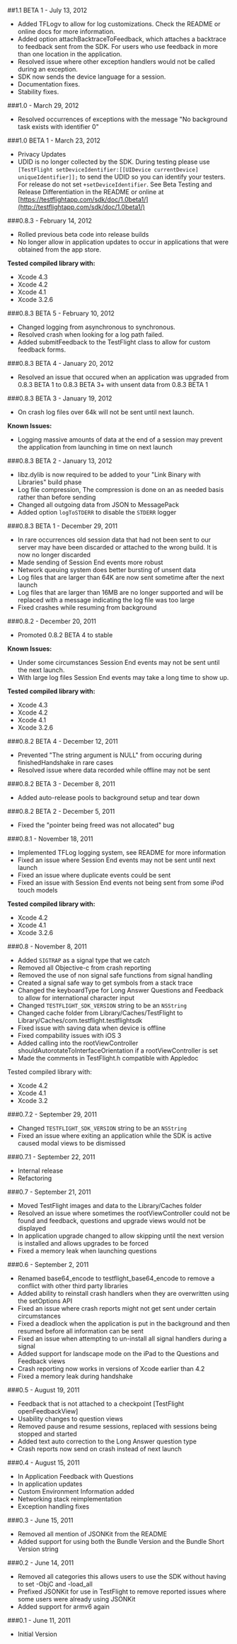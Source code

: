 ##1.1 BETA 1 - July 13, 2012

* Added TFLogv to allow for log customizations. Check the README or online docs for more information.
* Added option attachBacktraceToFeedback, which attaches a backtrace to feedback sent from the SDK. For users who use feedback in more than one location in the application.
* Resolved issue where other exception handlers would not be called during an exception.
* SDK now sends the device language for a session.
* Documentation fixes.
* Stability fixes.

###1.0 - March 29, 2012

* Resolved occurrences of exceptions with the message "No background task exists with identifier 0"

###1.0 BETA 1 - March 23, 2012

* Privacy Updates
* UDID is no longer collected by the SDK. During testing please use `[TestFlight setDeviceIdentifier:[[UIDevice currentDevice] uniqueIdentifier]];` to send the UDID so you can identify your testers. For release do not set `+setDeviceIdentifier`. See Beta Testing and Release Differentiation in the README or online at [https://testflightapp.com/sdk/doc/1.0beta1/](http://testflightapp.com/sdk/doc/1.0beta1/)

###0.8.3 - February 14, 2012

* Rolled previous beta code into release builds
* No longer allow in application updates to occur in applications that were obtained from the app store.

**Tested compiled library with:**

* Xcode 4.3
* Xcode 4.2
* Xcode 4.1
* Xcode 3.2.6

###0.8.3 BETA 5 - February 10, 2012

* Changed logging from asynchronous to synchronous.
* Resolved crash when looking for a log path failed.
* Added submitFeedback to the TestFlight class to allow for custom feedback forms.

###0.8.3 BETA 4 - January 20, 2012

* Resolved an issue that occured when an application was upgraded from 0.8.3 BETA 1 to 0.8.3 BETA 3+ with unsent data from 0.8.3 BETA 1

###0.8.3 BETA 3 - January 19, 2012

* On crash log files over 64k will not be sent until next launch.

**Known Issues:**

* Logging massive amounts of data at the end of a session may prevent the application from launching in time on next launch

###0.8.3 BETA 2 - January 13, 2012

* libz.dylib is now required to be added to your "Link Binary with Libraries" build phase
* Log file compression, The compression is done on an as needed basis rather than before sending
* Changed all outgoing data from JSON to MessagePack
* Added option `logToSTDERR` to disable the `STDERR` logger

###0.8.3 BETA 1 - December 29, 2011

* In rare occurrences old session data that had not been sent to our server may have been discarded or attached to the wrong build. It is now no longer discarded
* Made sending of Session End events more robust
* Network queuing system does better bursting of unsent data
* Log files that are larger than 64K are now sent sometime after the next launch
* Log files that are larger than 16MB are no longer supported and will be replaced with a message indicating the log file was too large
* Fixed crashes while resuming from background

###0.8.2 - December 20, 2011

* Promoted 0.8.2 BETA 4 to stable

**Known Issues:**

* Under some circumstances Session End events may not be sent until the next launch.
* With large log files Session End events may take a long time to show up.

**Tested compiled library with:**

* Xcode 4.3
* Xcode 4.2
* Xcode 4.1
* Xcode 3.2.6

###0.8.2 BETA 4 - December 12, 2011

* Prevented "The string argument is NULL" from occuring during finishedHandshake in rare cases
* Resolved issue where data recorded while offline may not be sent

###0.8.2 BETA 3 - December 8, 2011

* Added auto-release pools to background setup and tear down

###0.8.2 BETA 2 - December 5, 2011

* Fixed the "pointer being freed was not allocated" bug

###0.8.1 - November 18, 2011

* Implemented TFLog logging system, see README for more information
* Fixed an issue where Session End events may not be sent until next launch
* Fixed an issue where duplicate events could be sent
* Fixed an issue with Session End events not being sent from some iPod touch models

**Tested compiled library with:**

* Xcode 4.2
* Xcode 4.1
* Xcode 3.2.6

###0.8 - November 8, 2011

* Added `SIGTRAP` as a signal type that we catch
* Removed all Objective-c from crash reporting
* Removed the use of non signal safe functions from signal handling
* Created a signal safe way to get symbols from a stack trace
* Changed the keyboardType for Long Answer Questions and Feedback to allow for international character input
* Changed `TESTFLIGHT_SDK_VERSION` string to be an `NSString`
* Changed cache folder from Library/Caches/TestFlight to Library/Caches/com.testflight.testflightsdk
* Fixed issue with saving data when device is offline
* Fixed compability issues with iOS 3
* Added calling into the rootViewController shouldAutorotateToInterfaceOrientation if a rootViewController is set
* Made the comments in TestFlight.h compatible with Appledoc

Tested compiled library with:

* Xcode 4.2
* Xcode 4.1
* Xcode 3.2

###0.7.2 - September 29, 2011

* Changed `TESTFLIGHT_SDK_VERSION` string to be an `NSString`
* Fixed an issue where exiting an application while the SDK is active caused modal views to be dismissed

###0.7.1 - September 22, 2011

* Internal release
* Refactoring

###0.7 - September 21, 2011

* Moved TestFlight images and data to the Library/Caches folder
* Resolved an issue where sometimes the rootViewController could not be found and feedback, questions and upgrade views would not be displayed
* In application upgrade changed to allow skipping until the next version is installed and allows upgrades to be forced
* Fixed a memory leak when launching questions

###0.6 - September 2, 2011

* Renamed base64_encode to testflight_base64_encode to remove a conflict with other third party libraries
* Added ability to reinstall crash handlers when they are overwritten using the setOptions API
* Fixed an issue where crash reports might not get sent under certain circumstances
* Fixed a deadlock when the application is put in the background and then resumed before all information can be sent
* Fixed an issue when attempting to un-install all signal handlers during a signal
* Added support for landscape mode on the iPad to the Questions and Feedback views
* Crash reporting now works in versions of Xcode earlier than 4.2
* Fixed a memory leak during handshake

###0.5 - August 19, 2011

* Feedback that is not attached to a checkpoint [TestFlight openFeedbackView]
* Usability changes to question views
* Removed pause and resume sessions, replaced with sessions being stopped and started
* Added text auto correction to the Long Answer question type
* Crash reports now send on crash instead of next launch

###0.4 - August 15, 2011

* In Application Feedback with Questions
* In application updates
* Custom Environment Information added
* Networking stack reimplementation
* Exception handling fixes

###0.3 - June 15, 2011

* Removed all mention of JSONKit from the README
* Added support for using both the Bundle Version and the Bundle Short Version string

###0.2 - June 14, 2011

* Removed all categories this allows users to use the SDK without having to set -ObjC and -load_all
* Prefixed JSONKit for use in TestFlight to remove reported issues where some users were already using JSONKit
* Added support for armv6 again

###0.1 - June 11, 2011

* Initial Version
